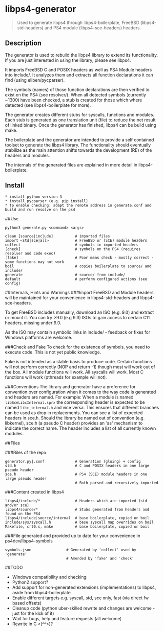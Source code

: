 libps4-generator
=====

> Used to generate libps4 through libps4-boilerplate, FreeBSD (libps4-std-headers) and PS4 module (libps4-sce-headers) headers.

## Description
The generator is used to rebuild the libps4 library to extend its functionality. If you are just interested in using the library, please see libps4.

It imports FreeBSD C and POSIX headers as well as PS4 Module headers into include/. It analyzes them and extracts all function declarations it can find (using eliben/pycparser).

The symbols (names) of those function declarations are then verified to exist on the PS4 (see resolver/). When all detected symbols (currently ~1300) have been checked, a stub is created for those which where detected (see libps4-boilerplate for more).

The generator creates different stubs for syscalls, functions and modules. Each stub is generated as one translation unit (file) to reduce the net result of linked binary. Once the generator has finished, libps4 can be build using make.

The boilerplate and the generator are intended to provide a self contained toolset to generate the libps4 library. The functionality should eventually stabilize as the main attention shifts towards the development (RE) of the headers and modules.

The internals of the generated files are explained in more detail in libps4-boilerplate.

## Install

```
* install python version 3
* install pycparser (e.g. pip install)
* to enable checking: adapt the remote address in generate.conf and build and run resolve on the ps4
```

##Use
```
python3 generate.py <command> <args>

clean [source|include]          # imported files
import <std|sce|all>            # FreeBSD or (SCE) module headers
collect                         # symbols in imported headers
[check]                         # symbols on the PS4 (requires resolver and code exec)
[fake]                          # Poor mans check - mostly correct - some functions may not work
boil                            # copies boilerplate to source/ and include/
generate                        # source/ from include/
default                         # perform configured actions (see config)
```

##Internals, Hints and Warnings
###Import
FreeBSD and Module headers will be maintained for your convenience in libps4-std-headers and libps4-sce-headers.

To get FreeBSD includes manually, download an ISO (e.g. 9.0) and extract or mount it. You can try >9.0 (e.g 9.3) ISOs to gain access to certain C11 headers, missing under 9.0.

As the ISO may contain symbolic links in include/ - feedback or fixes for Windows platforms are welcome.

###Check and Fake
To check for the existence of symbols, you need to execute code. This is not yet public knowledge.

Fake is not intended as a stable basis to produce code. Certain functions will not perform correctly (NOP and return -1) though most will work out of the box. All module functions will work. All syscalls will work. Most C functions will work (pthreads for example will not).

###Conventions
The library and generator have a preference for convention over configuration when it comes to the way code is generated and headers are named. For example: When a module is named `libSceLibcInternal.sprx` the corresponding header is expected to be named `libc_internal.h` and vice versa. This ensures that different branches can be used as drop in replacements. You can see a list of expected headers in sce.h. Should the library be named out of convention (e.g. libkernel), sce.h (a pseudo C header) provides an 'as' mechanism to indicate the correct name. The header includes a list of all currently known modules.

##Files

###Riles of the repo
```
generator.py|.conf              # Generation (gluing) + config
std.h                           # C and POSIX headers in one large pseudo header
sce.h                           # PS4 (SCE) module headers in one large pseudo header
								# Both parsed and recursively imported
```

###Content created in libps4
```
libps4/include/*                # Headers which are imported (std and/or sce)
libps4/source/*                 # Stubs generated from headers and found on the PS4
libps4/include|source/internal  # base boilerplate, copied on boil
include/sys/syscall.h           # base syscall map overrides on boil
Makefile, crt0.s, make          # base boilerplate, copied on boil
```

###File generated and provided up to date for your convenience in ps4dev/libps4-symbols
```
symbols.json                # Generated by 'collect' used by 'generate'
							# Amended by 'fake' and 'check'
```

##TODO
- Windows compatibility and checking
- Python2 support?
- Add support for non-generated extensions (implementations) to libps4, aside from libps4-boilerplate
- Enable different targets e.g. syscall, std, sce only, fast (via direct fw based offsets)
- Cleanup code (python uber-skilled rewrite and changes are welcome - just for the kick of it)
- Wait for bugs, help and feature requests (all welcome)
- Rewrite in C <(^^<)?
